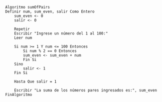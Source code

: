 
	Algoritmo sumOfPairs
	Definir num, sum_even, salir Como Entero
	    sum_even <- 0
	    salir <- 0
	
	    Repetir
		Escribir "Ingrese un número del 1 al 100:"
		Leer num

		Si num >= 1 Y num <= 100 Entonces
		    Si num % 2 == 0 Entonces
			sum_even <- sum_even + num
		    Fin Si
		Sino
		    salir <- 1
		Fin Si

	    Hasta Que salir = 1

	    Escribir "La suma de los números pares ingresados es:", sum_even
	FinAlgoritmo
